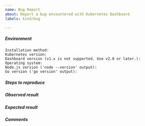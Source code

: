 ```yaml
---
name: Bug Report
about: Report a bug encountered with Kubernetes Dashboard
labels: kind/bug

---
```


<!-- Please use this template while reporting a bug and provide as much info as possible. Not doing so may result in your bug not being addressed in a timely manner. Thanks!-->

##### Environment
<!-- Describe your setup. Versions of Node.js, Go etc. are needed only from developers. -->

```
Installation method:
Kubernetes version:
Dashboard version (v1.x is not supported. Use v2.0 or later.):
Operating system:
Node.js version ('node --version' output):
Go version ('go version' output):
```

##### Steps to reproduce
<!-- Describe all steps needed to reproduce the issue. It is a good place to use numbered list. -->

##### Observed result
<!-- Describe observed result as precisely as possible. -->

##### Expected result
<!-- Describe expected result as precisely as possible. -->

##### Comments
<!-- If you have any comments or more details, put them here. -->
